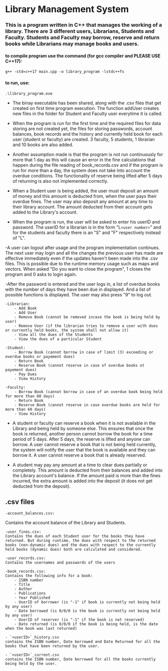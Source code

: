 # **Library Management System**

### This is a program written in C++ that manages the working of a library. There are 3 different users, Librarians, Students and Faculty. Students and Faculty may borrow, reserve and return books while Librarians may manage books and users.

#### to compile program use the command (for gcc compiler and **PLEASE USE C++17**):
``` g++ -std=c++17 main.cpp -o library_program -lstdc++fs ```

#### to run, use:
```.\library_program.exe ```

- The binay executable has been shared, along with the .csv files that get created on first time program execution. The function addUser creates new files in the folder for Student and Faculty user everytime it is called.

- When the program is run for the first time and the required files for data storing are not created yet, the files for storing passwords, account balances, book records and the history and currently held book for each user (student or faculty) are created. 3 faculty, 5 students, 1 librarian and 10 books are also added.

- Another assumption made is that the program is not run continuously for more that 1 day as this will cause an error in the fine calculations that happen during the file reading of book_records.csv and if the program is run for more than a day, the system does not take into account the overdue conditions. The functionality of reserve being lifted after 5 days of returning is also not implemented correctly.

- When a Student user is being added, the user must deposit an amount of money and this amount is deducted from, when the user pays their overdue fines. The user may also deposit any amount at any time to their library account. The amount deducted from their account gets added to the Library's account.

- When the program is run, the user will be asked to enter his userID and password. The userID for a librarian is in the form "L`<user number>`" and for the students and faculty there is an "S" and "F" respectively instead of "L". 

-A user can logout after usage and the program implementation continues. The next user may login and all the changes the previous user has made are effective immediately even if the updates haven't been made into the .csv files. This is possible due to the runtime memory usage such as maps and vectors. When asked "Do you want to close the program", 1 closes the program and 0 asks to login again.

-After the password is entered and the user logs in, a list of overdue books with the number of days they have been due in displayed. And a list of possible functions is displayed. The user may also press "9" to log out.
    
    -Librarian:
        - Add Book
        - Add User
        - Remove Book (cannot be removed incase the book is being held by user)
        - Remove User (if the librarian tries to remove a user with dues or currently held books, the system shall not allow it)
        - View all the dues of the Students
        - View the dues of a particular Student
    
    -Student:
        - Borrow Book (cannot borrow in case of limit (3) exceeding or overdue books or payement dues)
        - Return Book
        - Reserve Book (cannot reserve in case of overdue books ot payement dues)
        - Pay Dues
        - View History

    -Faculty:
        - Borrow Book (cannot borrow in case of an overdue book being held for more than 60 days)
        - Return Book
        - Reserve Book (cannot reserve in case overdue books are held for more than 60 days)
        - View History

- A student or faculty can reserve a book when it is not available in the Library and being held by someone else. This ensures that once the book is returned, another person cannot borrow the book for a time period of 5 days. After 5 days, the reserve is lifted and anyone can borrow. A user cannot reserve a book that is not being held currently, the system will notify the user that the book is available and they can borrow it. A user cannot reserve a book that is already reserved.

- A student may pay any amount at a time to clear dues partially or completely. This amount is deducted from their balances and added into the Library account's balance. If the amount paid is more than the fines incurred, the extra amount is added into the deposit (it does not get deducted from the deposit).

## .csv files

    -account_balances.csv:
Contains the account balance of the Library and Students.

    -user_fines.csv:
    Contains the dues of each Student user for the books they have returned. But during runtime, the dues with respect to the returned books (non-dynamic dues) and the dues with respect to the currently held books (dynamic dues) both are calculated and considered.

    -user_records.csv:
    Contains the usernames and passwords of the users

    -book_records.csv:
    Contains the following info for a book:
        - ISBN number
        - Title
        - Author
        - Publications
        - Year Published
        - UserID of borrower (is "-1" if book is currently not being held by any user)
        - Date borrowed (is 0/0/0 is the book is currently not being held by any user)
        - UserID of reserver (is "-1" if the book is not reserved)
        - Date returned (is 0/0/0 if the book is being held, is the date when the book was last returned)

    - `<userID>`_history.csv
    contains the ISBN number, Date borrowed and Date Returned for all the books that have been returned by the user.

    - `<userID>`_current.csv
    contains the ISBN number, Date borrowed for all the books currently being held by the user.




